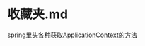 # 收藏夹.md

[spring里头各种获取ApplicationContext的方法](http://blog.csdn.net/xieyuooo/article/details/8473503)
